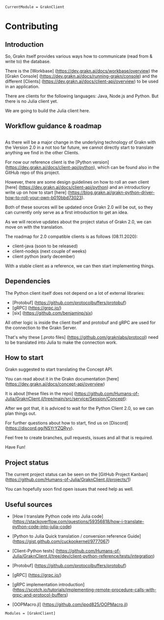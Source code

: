 ```@meta
CurrentModule = GraknClient
```

# Contributing

## Introduction

So, Grakn itself provides various ways how to communicate (read from & write to) the database.

There is the [Workbase] (https://dev.grakn.ai/docs/workbase/overview) the [Grakn Console] (https://dev.grakn.ai/docs/running-grakn/console) and the different [Clients] (https://dev.grakn.ai/docs/client-api/overview) to be used in an application. 

There are clients for the following languages: Java, Node.js and Python. But there is no Julia client yet.

We are going to build the Julia client here.

## Workflow guidance & roadmap

```@index
```
As there will be a major change in the underlying technology of Grakn with the Version 2.0 in a not too far future, we cannot directly start to translate anything we find in the other Clients.

For now our reference client is the [Python version] (https://dev.grakn.ai/docs/client-api/python), which can be found also in the GitHub repo of this project.

However, there are some design guidelines on how to roll an own client [here] (https://dev.grakn.ai/docs/client-api/python) and an introductiory write up on how to start [here] (https://blog.grakn.ai/grakn-python-driver-how-to-roll-your-own-b010bbd73023).

Both of these sources will be updated once Grakn 2.0 will be out, so they can currently only serve as a first introduction to get an idea.

As we will receive updates about the project status of Grakn 2.0, we can move on with the translation.

The roadmap for 2.0 compatible clients is as follows (08.11.2020):

- client-java (soon to be released) 
- client-nodejs (next couple of weeks)
- client python (early december)

With a stable client as a reference, we can then start implementing things.

## Dependencies

The Python client itself does not depend on a lot of external libraries:

- [Protobuf] (https://github.com/protocolbuffers/protobuf)
- [gRPC] (https://grpc.io/)
- [six] (https://github.com/benjaminp/six)

All other logic is inside the client itself and protobuf and gRPC are used for the connection to the Grakn Server.

That's why these [.proto files] (https://github.com/graknlabs/protocol) need to be translated into Julia to make the connection work.

## How to start

Grakn suggested to start translating the Concept API.

You can read about it in the Grakn documentation [here] (https://dev.grakn.ai/docs/concept-api/overview) 

It is about [these files in the repo] (https://github.com/Humans-of-Julia/GraknClient.jl/tree/main/src/service/Session/Concept):

After we got that, it is adviced to wait for the Python Client 2.0, so we can plan things out.

For further questions about how to start, find us on [Discord] (https://discord.gg/NSYrYZQRyv).

Feel free to create branches, pull requests, issues and all that is required.

Have Fun!

## Project status

The current project status can be seen on the [GitHub Project Kanban] (https://github.com/Humans-of-Julia/GraknClient.jl/projects/1)

You can hopefully soon find open issues that need help as well.

## Useful sources

- [How I translate Python code into Julia code] (https://stackoverflow.com/questions/59356818/how-i-translate-python-code-into-julia-code)

- [Python to Julia Quick translation / conversion reference Guide] (https://gist.github.com/cuckookernel/9777067)

- [Client-Python tests] (https://github.com/Humans-of-Julia/GraknClient.jl/tree/dev/client-python-reference/tests/integration)
- [Protobuf] (https://github.com/protocolbuffers/protobuf)
- [gRPC] (https://grpc.io/)
- [gRPC implementation introduction] (https://scotch.io/tutorials/implementing-remote-procedure-calls-with-grpc-and-protocol-buffers)
- [OOPMacro.jl] (https://github.com/ipod825/OOPMacro.jl)


```@autodocs
Modules = [GraknClient]
```
